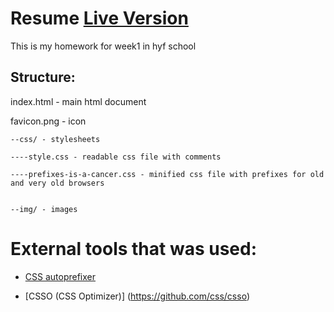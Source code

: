 # Resume [Live Version](https://acimanx.github.io/hyf-html-css/week1)
This is my homework for week1 in hyf school

## Structure:

index.html - main html document

favicon.png - icon

```
--css/ - stylesheets

----style.css - readable css file with comments

----prefixes-is-a-cancer.css - minified css file with prefixes for old and very old browsers


--img/ - images
```

# External tools that was used:

- [CSS autoprefixer](https://github.com/autoprefixer/autoprefixer.github.io/)

- [CSSO (CSS Optimizer)] (https://github.com/css/csso)


